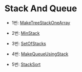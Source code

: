 Stack And Queue
==================

* 1번:  [MakeTreeStackOneArray](MakeTreeStackOneArray.java)
 
* 2번: [MinStack](MinStack.java)
* 3번: [SetOfStacks](SetOfStacks.java)
* 4번: [MakeQueueUsingStack](MakeQueueUsingStack.java)
* 5번: [StackSort](StackSort.java)